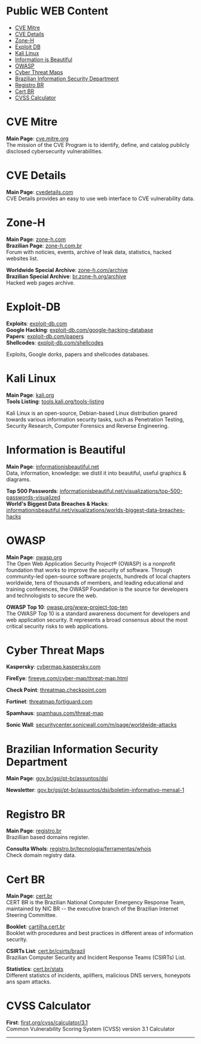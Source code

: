 # Public WEB Content

* [CVE Mitre](#CVE-Mitre)
* [CVE Details](#CVE-Details)
* [Zone-H](#Zone-H)
* [Exploit DB](#Exploit-DB)
* [Kali Linux](#Kali-Linux)
* [Information is Beautiful](#Information-is-Beautiful)
* [OWASP](#OWASP)
* [Cyber Threat Maps](#Cyber-Threat-Maps)
* [Brazilian Information Security Department](#Brazilian-Information-Security-Department)
* [Registro BR](#Registro-BR)
* [Cert BR](#Cert-BR)
* [CVSS Calculator](#CVSS-Calculator)



# CVE Mitre

**Main Page**: [cve.mitre.org](https://cve.mitre.org/)  
The mission of the CVE Program is to identify, define, and catalog publicly disclosed cybersecurity vulnerabilities.



# CVE Details

**Main Page**: [cvedetails.com](https://www.cvedetails.com/)  
CVE Details provides an easy to use web interface to CVE vulnerability data.



# Zone-H

**Main Page**: [zone-h.com](http://www.zone-h.com/)  
**Brazilian Page**: [zone-h.com.br](http://www.zone-h.com.br/)  
Forum with noticies, events, archive of leak data, statistics, hacked websites list.

**Worldwide Special Archive**: [zone-h.com/archive](http://www.zone-h.com/archive/special=1)  
**Brazilian Special Archive**: [br.zone-h.org/archive](http://br.zone-h.org/archive/special=1)  
Hacked web pages archive.



# Exploit-DB

**Exploits**: [exploit-db.com](https://www.exploit-db.com)  
**Google Hacking**: [exploit-db.com/google-hacking-database](https://www.exploit-db.com/google-hacking-database)  
**Papers**: [exploit-db.com/papers](https://www.exploit-db.com/papers)  
**Shellcodes**: [exploit-db.com/shellcodes](https://www.exploit-db.com/shellcodes)

Exploits, Google dorks, papers and shellcodes databases.



# Kali Linux

**Main Page**: [kali.org](https://www.kali.org/)  
**Tools Listing**: [tools.kali.org/tools-listing](https://tools.kali.org/tools-listing)

Kali Linux is an open-source, Debian-based Linux distribution geared towards various information security tasks, such as Penetration Testing, Security Research, Computer Forensics and Reverse Engineering.




# Information is Beautiful

**Main Page**: [informationisbeautiful.net](https://informationisbeautiful.net/)  
Data, information, knowledge: we distil it into beautiful, useful graphics & diagrams.

**Top 500 Passwords**: [informationisbeautiful.net/visualizations/top-500-passwords-visualized](https://informationisbeautiful.net/visualizations/top-500-passwords-visualized/)  
**World's Biggest Data Breaches & Hacks**: [informationisbeautiful.net/visualizations/worlds-biggest-data-breaches-hacks](https://informationisbeautiful.net/visualizations/worlds-biggest-data-breaches-hacks/)



# OWASP

**Main Page**: [owasp.org](https://owasp.org/)  
The Open Web Application Security Project® (OWASP) is a nonprofit foundation that works to improve the security of software. Through community-led open-source software projects, hundreds of local chapters worldwide, tens of thousands of members, and leading educational and training conferences, the OWASP Foundation is the source for developers and technologists to secure the web.

**OWASP Top 10**: [owasp.org/www-project-top-ten](https://owasp.org/www-project-top-ten/)  
The OWASP Top 10 is a standard awareness document for developers and web application security. It represents a broad consensus about the most critical security risks to web applications.



# Cyber Threat Maps

**Kaspersky**: [cybermap.kaspersky.com](https://cybermap.kaspersky.com/)

**FireEye**: [fireeye.com/cyber-map/threat-map.html](https://www.fireeye.com/cyber-map/threat-map.html)

**Check Point**: [threatmap.checkpoint.com](https://threatmap.checkpoint.com/)

**Fortinet**: [threatmap.fortiguard.com](https://threatmap.fortiguard.com/)

**Spamhaus**: [spamhaus.com/threat-map](https://www.spamhaus.com/threat-map/)

**Sonic Wall**: [securitycenter.sonicwall.com/m/page/worldwide-attacks](https://securitycenter.sonicwall.com/m/page/worldwide-attacks)



# Brazilian Information Security Department

**Main Page**: [gov.br/gsi/pt-br/assuntos/dsi](https://www.gov.br/gsi/pt-br/assuntos/dsi)

**Newsletter**: [gov.br/gsi/pt-br/assuntos/dsi/boletim-informativo-mensal-1](https://www.gov.br/gsi/pt-br/assuntos/dsi/boletim-informativo-mensal-1)



# Registro BR

**Main Page**: [registro.br](https://registro.br/)  
Brazillian based domains register.

**Consulta WhoIs**: [registro.br/tecnologia/ferramentas/whois](https://registro.br/tecnologia/ferramentas/whois/)  
Check domain registry data.



# Cert BR

**Main Page**: [cert.br](https://www.cert.br/)  
CERT BR is the Brazilian National Computer Emergency Response Team, maintained by NIC BR -- the executive branch of the Brazilian Internet Steering Committee.

**Booklet**: [cartilha.cert.br](https://cartilha.cert.br/)  
Booklet with procedures and best practices in different areas of information security.

**CSIRTs List**: [cert.br/csirts/brazil](https://www.cert.br/csirts/brazil/)  
Brazilian Computer Security and Incident Response Teams (CSIRTs) List.

**Statistics**: [cert.br/stats](https://www.cert.br/stats/)  
Different statistcs of incidents, aplifiers, malicious DNS servers, honeypots ans spam attacks.



# CVSS Calculator

**First**: [first.org/cvss/calculator/3.1](https://www.first.org/cvss/calculator/3.1)  
Common Vulnerability Scoring System (CVSS) version 3.1 Calculator


________________________

